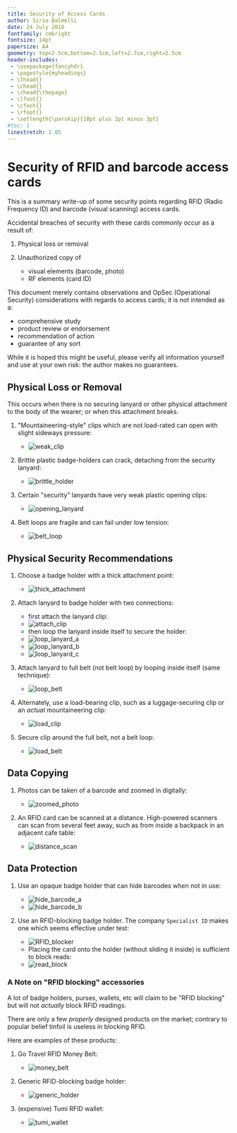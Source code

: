 ```yaml
---
title: Security of Access Cards
author: Sirio Balmelli
date: 24 July 2018
fontfamily: cmbright
fontsize: 14pt
papersize: A4
geometry: top=2.5cm,bottom=2.5cm,left=2.7cm,right=2.5cm
header-includes:
 - \usepackage{fancyhdr}
 - \pagestyle{myheadings}
 - \lhead{}
 - \chead{}
 - \rhead{\thepage}
 - \lfoot{}
 - \cfoot{}
 - \rfoot{}
 - \setlength{\parskip}{10pt plus 2pt minus 3pt}
#toc: 1
linestretch: 1.05
---
```

# Security of RFID and barcode access cards

This is a summary write-up of some security points regarding
RFID (Radio Frequency ID) and barcode (visual scanning) access cards.

Accidental breaches of security with these cards
	commonly occur as a result of:

1. Physical loss or removal

1. Unauthorized copy of
	- visual elements (barcode, photo)
	- RF elements (card ID)

This document merely contains observations and OpSec (Operational Security)
	considerations with regards to access cards; it is not intended as a:

-	comprehensive study
-	product review or endorsement
- 	recommendation of action
-	guarantee of any sort

While it is hoped this might be useful, please verify all information yourself
	and use at your own risk: the author makes no guarantees.

## Physical Loss or Removal

This occurs when there is no securing lanyard or other physical attachment
	to the body of the wearer; or when this attachment breaks.

1. "Mountaineering-style" clips which are not load-rated can open with slight sideways pressure:
	- ![weak_clip](weak_clip.jpg)

1. Brittle plastic badge-holders can crack, detaching from the security lanyard:
	- ![brittle_holder](brittle_holder.jpg)

1. Certain "security" lanyards have very weak plastic opening clips:
	- ![opening_lanyard](opening_lanyard.jpg)

1. Belt loops are fragile and can fail under low tension:
	- ![belt_loop](belt_loop.jpg)

## Physical Security Recommendations

1. Choose a badge holder with a thick attachment point:
	- ![thick_attachment](thick_attachment.jpg)

1. Attach lanyard to badge holder with two connections:
	- first attach the lanyard clip:
	- ![attach_clip](attach_clip.jpg)
	- then loop the lanyard inside itself to secure the holder:
	- ![loop_lanyard_a](loop_lanyard_a.jpg)
	- ![loop_lanyard_b](loop_lanyard_b.jpg)
	- ![loop_lanyard_c](loop_lanyard_c.jpg)
	
1. Attach lanyard to full belt (not belt loop)
	by looping inside itself (same technique):
	- ![loop_belt](loop_belt.jpg)
	
1. Alternately, use a load-bearing clip, such as a luggage-securing clip
	or an *actual* mountaineering clip:
	- ![load_clip](load_clip.jpg)
	
1. Secure clip around the full belt, not a belt loop:
	- ![load_belt](load_belt.jpg)

## Data Copying

1. Photos can be taken of a barcode and zoomed in digitally:
	- ![zoomed_photo](zoomed_photo.jpg)

1. An RFID card can be scanned at a distance.
High-powered scanners can scan from several feet away,
such as from inside a backpack in an adjacent cafe table:
	- ![distance_scan](distance_scan.jpg)

## Data Protection

1. Use an opaque badge holder that can hide barcodes when not in use:
	- ![hide_barcode_a](hide_barcode_a.jpg)
	- ![hide_barcode_b](hide_barcode_b.jpg)

1. Use an RFID-blocking badge holder.
The company `Specialist ID` makes one which seems effective under test:
	- ![RFID_blocker](RFID_blocker.jpg)
	- Placing the card onto the holder (without sliding it inside)
		is sufficient to block reads:
	- ![read_block](read_block.jpg)

### A Note on "RFID blocking" accessories

A lot of badge holders, purses, wallets, etc will claim to be "RFID blocking"
  but will not *actually* block RFID readings.

There are only a few *properly* designed products on the market;
	contrary to popular belief tinfoil is useless in blocking RFID.
	
Here are examples of these products:

1. Go Travel RFID Money Belt:
	- ![money_belt](money_belt.jpg)

1. Generic RFID-blocking badge holder:
	- ![generic_holder](generic_holder.jpg)

1. (expensive) Tumi RFID wallet:
	- ![tumi_wallet](tumi_wallet.jpg)
